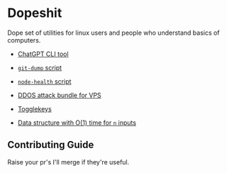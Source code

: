 # Dopeshit

Dope set of utilities for linux users and people who understand basics of computers.

- [ChatGPT CLI tool](/gpt-cli-toolkit/)

- [`git-dump` script](/git-dump/)

- [`node-health` script](/node-health/)

- [DDOS attack bundle for VPS](/dos-bundle/)

- [Togglekeys](/togglekeys/)

- [Data structure with O(1) time for `n` inputs](/code/)

## Contributing Guide

Raise your pr's I'll merge if they're useful.
